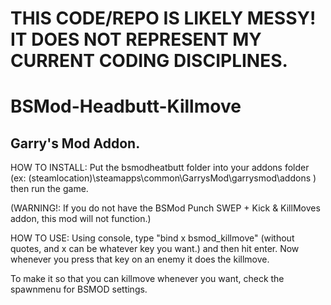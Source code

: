 # THIS CODE/REPO IS LIKELY MESSY! IT DOES NOT REPRESENT MY CURRENT CODING DISCIPLINES.

# BSMod-Headbutt-Killmove
Garry's Mod Addon.
--
HOW TO INSTALL: Put the bsmodheatbutt folder into your addons folder (ex: (steamlocation)\steamapps\common\GarrysMod\garrysmod\addons ) then run the game.

(WARNING!: If you do not have the BSMod Punch SWEP + Kick & KillMoves addon, this mod will not function.)

HOW TO USE: Using console, type "bind x bsmod_killmove" (without quotes, and x can be whatever key you want.) and then hit enter. 
Now whenever you press that key on an enemy it does the killmove.

To make it so that you can killmove whenever you want, check the spawnmenu for BSMOD settings.
